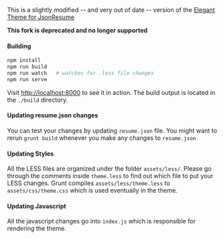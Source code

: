 This is a slightly modified -- and very out of date -- version of the [Elegant Theme for JsonResume](https://github.com/mudassir0909/jsonresume-theme-elegant)

__This fork is deprecated and no longer supported__


#### Building

```sh
npm install
npm run build
npm run watch   # watches for .less file changes
npm run serve
```

Visit [http://localhost:8000](http://localhost:8000) to see it in action.
The build output is located in the `./build` directory.

#### Updating resume.json changes
You can test your changes by updating `resume.json` file.
You might want to rerun `grunt build` whenever you make any changes to `resume.json`

#### Updating Styles
All the LESS files are organized under the folder `assets/less/`. Please go through the comments inside `theme.less` to find out which file to put your LESS changes. Grunt compiles `assets/less/theme.less` to `assets/css/theme.css` which is used eventually in the theme.

#### Updating Javascript
All the javascript changes go into `index.js` which is responsible for rendering the theme.


